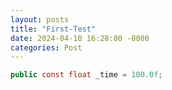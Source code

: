 ```yaml
---
layout: posts
title: "First-Test"
date: 2024-04-10 16:28:00 -0000
categories: Post
---
```


```C#
public const float _time = 100.0f;
```
